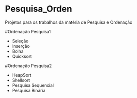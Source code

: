 # Pesquisa_Orden

Projetos para os trabalhos da matéria de Pesquisa e Ordenação

#Ordenação Pesquisa1
- Seleção
- Inserção
- Bolha
- Quicksort

#Ordenação Pesquisa2
- HeapSort
- Shellsort
- Pesquisa Sequencial
- Pesquisa Binária
